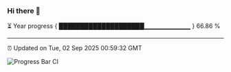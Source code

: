 ### Hi there 👋

⏳ Year progress { ████████████████████▁▁▁▁▁▁▁▁▁▁ } 66.86 %

---

⏰ Updated on Tue, 02 Sep 2025 00:59:32 GMT

![Progress Bar CI](https://github.com/code-lakshay/GitHub-Actions-Demo/workflows/Progress%20Bar%20CI/badge.svg)
